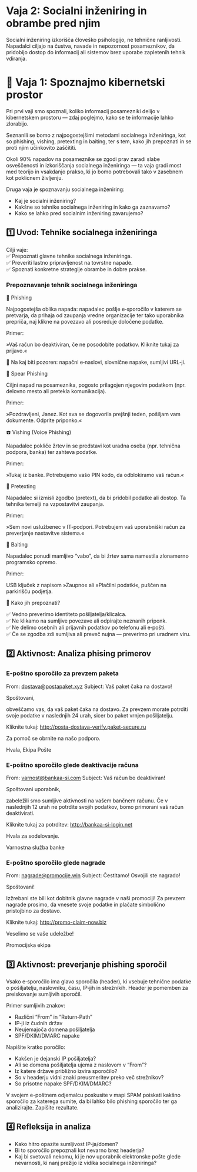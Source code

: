 # Vaja 2: Socialni inženiring in obrambe pred njim

Socialni inženiring izkorišča človeško psihologijo, ne tehnične ranljivosti.
Napadalci ciljajo na čustva, navade in nepozornost posameznikov, da pridobijo dostop do informacij ali sistemov brez uporabe zapletenih tehnik vdiranja.

# 🧪 Vaja 1: Spoznajmo kibernetski prostor

Pri prvi vaji smo spoznali, koliko informacij posamezniki delijo v kibernetskem prostoru — zdaj poglejmo, kako se te informacije lahko zlorabijo.

Seznanili se bomo z najpogostejšimi metodami socialnega inženiringa, kot so phishing, vishing, pretexting in baiting, ter s tem, kako jih prepoznati in se proti njim učinkovito zaščititi.

Okoli 90% napadov na posameznike se zgodi prav zaradi slabe osveščenosti in izkoriščanja socialnega inženiringa — ta vaja gradi most med teorijo in vsakdanjo prakso, ki jo bomo potrebovali tako v zasebnem kot poklicnem življenju.

Druga vaja je spoznavanju socialnega inženiring:

- Kaj je socialni inženiring?
- Kakšne so tehnike socialnega inženiring in kako ga zaznavamo?
- Kako se lahko pred socialnim inženiring zavarujemo?

## 1️⃣ Uvod: Tehnike socialnega inženiringa

Cilji vaje:  
✅ Prepoznati glavne tehnike socialnega inženiringa.  
✅ Preveriti lastno pripravljenost na tovrstne napade.  
✅ Spoznati konkretne strategije obrambe in dobre prakse.  

### Prepoznavanje tehnik socialnega inženiringa

📧 Phishing

Najpogostejša oblika napada: napadalec pošlje e‑sporočilo v katerem se pretvarja, da prihaja od zaupanja vredne organizacije ter tako uporabnika prepriča, naj klikne na povezavo ali posreduje določene podatke.

Primer:

»Vaš račun bo deaktiviran, če ne posodobite podatkov. Kliknite tukaj za prijavo.«

🛑 Na kaj biti pozoren: napačni e‑naslovi, slovnične napake, sumljivi URL‑ji.

🎯 Spear Phishing

Ciljni napad na posameznika, pogosto prilagojen njegovim podatkom (npr. delovno mesto ali pretekla komunikacija).

Primer:

»Pozdravljeni, Janez. Kot sva se dogovorila prejšnji teden, pošiljam vam dokumente. Odprite priponko.«

☎️ Vishing (Voice Phishing)

Napadalec pokliče žrtev in se predstavi kot uradna oseba (npr. tehnična podpora, banka) ter zahteva podatke.

Primer:

»Tukaj iz banke. Potrebujemo vašo PIN kodo, da odblokiramo vaš račun.«

📝 Pretexting

Napadalec si izmisli zgodbo (pretext), da bi pridobil podatke ali dostop. Ta tehnika temelji na vzpostavitvi zaupanja.

Primer:

»Sem novi uslužbenec v IT‑podpori. Potrebujem vaš uporabniški račun za preverjanje nastavitve sistema.«

🎁 Baiting

Napadalec ponudi mamljivo “vabo”, da bi žrtev sama namestila zlonamerno programsko opremo.

Primer:

USB ključek z napisom »Zaupno« ali »Plačilni podatki«, puščen na parkirišču podjetja.

🎯 Kako jih prepoznati?

✅ Vedno preverimo identiteto pošiljatelja/klicalca.  
✅ Ne klikamo na sumljive povezave ali odpirajte neznanih priponk.  
✅ Ne delimo osebnih ali prijavnih podatkov po telefonu ali e‑pošti.  
✅ Če se zgodba zdi sumljiva ali preveč nujna — preverimo pri uradnem viru.  

## 2️⃣ Aktivnost: Analiza phising primerov


### E-poštno sporočilo za prevzem paketa

From: dostava@postapaket.xyz
Subject: Vaš paket čaka na dostavo!

Spoštovani,

obveščamo vas, da vaš paket čaka na dostavo. Za prevzem morate potrditi svoje podatke v naslednjih 24 urah, sicer bo paket vrnjen pošiljatelju.

Kliknite tukaj: http://posta-dostava-verify.paket-secure.ru

Za pomoč se obrnite na našo podporo.

Hvala,
Ekipa Pošte

### E-poštno sporočilo glede deaktivacije računa

From: varnost@bankaa-si.com
Subject: Vaš račun bo deaktiviran!

Spoštovani uporabnik,

zabeležili smo sumljive aktivnosti na vašem bančnem računu. Če v naslednjih 12 urah ne potrdite svojih podatkov, bomo primorani vaš račun deaktivirati.

Kliknite tukaj za potrditev: http://bankaa-si-login.net

Hvala za sodelovanje.

Varnostna služba banke

### E-poštno sporočilo glede nagrade

From: nagrade@promocije.win
Subject: Čestitamo! Osvojili ste nagrado!

Spoštovani!

Izžrebani ste bili kot dobitnik glavne nagrade v naši promociji! Za prevzem nagrade prosimo, da vnesete svoje podatke in plačate simbolično pristojbino za dostavo.

Kliknite tukaj: http://promo-claim-now.biz

Veselimo se vaše udeležbe!

Promocijska ekipa

## 3️⃣ Aktivnost: preverjanje phishing sporočil

Vsako e‑sporočilo ima glavo sporočila (header), ki vsebuje tehnične podatke o pošiljatelju, naslovniku, času, IP‑jih in strežnikih. Header je pomemben za preiskovanje sumljivih sporočil.

Primer sumljivih znakov:
- Različni “From” in “Return‑Path”
- IP‑ji iz čudnih držav
- Neujemajoča domena pošiljatelja
- SPF/DKIM/DMARC napake

Napišite kratko poročilo:
- Kakšen je dejanski IP pošiljatelja?
- Ali se domena pošiljatelja ujema z naslovom v “From”?
- Iz katere države približno izvira sporočilo?
- So v headerju vidni znaki preusmeritev preko več strežnikov?
- So prisotne napake SPF/DKIM/DMARC?

V svojem e-poštnem odjemalcu poskusite v mapi SPAM poiskati kakšno sporočilo za katerega sumite, da bi lahko bilo phishing sporočilo ter ga analizirajte. Zapišite rezultate. 

## 4️⃣ Refleksija in analiza

- Kako hitro opazite sumljivost IP‑ja/domen?
- Bi to sporočilo prepoznali kot nevarno brez headerja?
- Kaj bi svetovali nekomu, ki je nov uporabnik elektronske pošte glede nevarnosti, ki nanj prežijo iz vidika socialnega inženiringa?